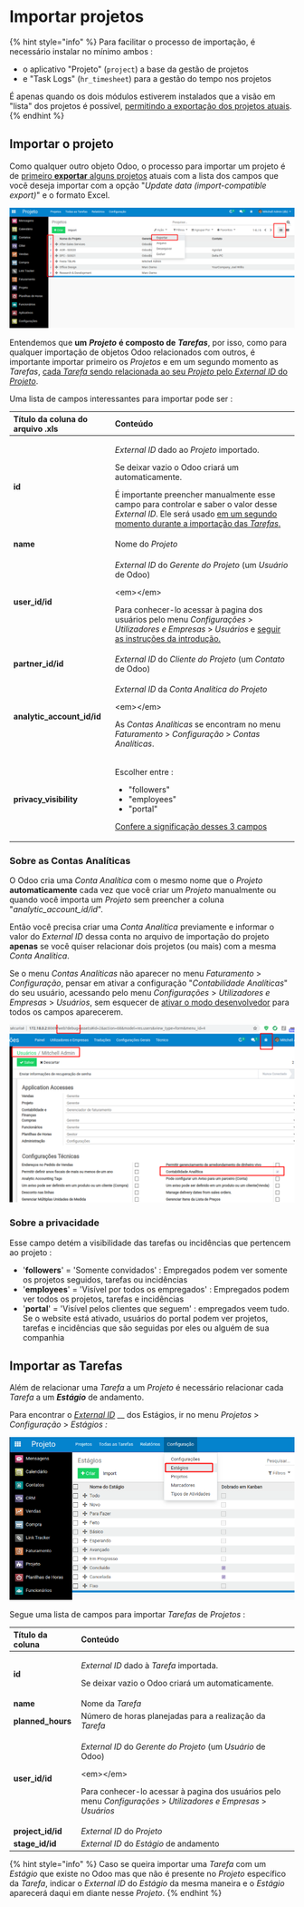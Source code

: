 # Importar projetos

{% hint style="info" %}
Para facilitar o processo de importação, é necessário instalar no mínimo ambos :

* o aplicativo "Projeto" \(`project`\) a base da gestão de projetos
* e "Task Logs" \(`hr_timesheet`\) para a gestão do tempo nos projetos

É apenas quando os dois módulos estiverem instalados que a visão em "lista" dos projetos é possível, [permitindo a exportação dos projetos atuais](./#external-id-na-exportacao).
{% endhint %}

## Importar o projeto

Como qualquer outro objeto Odoo, o processo para importar um projeto é de [primeiro **exportar** alguns projetos](importar-contatos.md#importacoes-anteriores-aos-contatos) atuais com a lista dos campos que você deseja importar com a opção "_Update data \(import-compatible export\)_" e o formato Excel.

![](.gitbook/assets/image%20%2817%29%20%282%29.png)

Entendemos que **um** _**Projeto**_ **é composto de** _**Tarefas**_, por isso, como para qualquer importação de objetos Odoo relacionados com outros, é importante importar primeiro os _Projetos_ e em um segundo momento as _Tarefas_, [cada _Tarefa_ sendo relacionada ao seu _Projeto_ pelo _External ID_ do _Projeto_](./#como-importar-relacoes-entre-objetos).

Uma lista de campos interessantes para importar pode ser :

<table>
  <thead>
    <tr>
      <th style="text-align:left">T&#xED;tulo da coluna do arquivo .xls</th>
      <th style="text-align:left">Conte&#xFA;do</th>
    </tr>
  </thead>
  <tbody>
    <tr>
      <td style="text-align:left"><b>id</b>
      </td>
      <td style="text-align:left">
        <p><em>External ID</em> dado ao <em>Projeto</em> importado.</p>
        <p>Se deixar vazio o Odoo criar&#xE1; um automaticamente.</p>
        <p></p>
        <p>&#xC9; importante preencher manualmente esse campo para controlar e saber
          o valor desse <em>External ID</em>. Ele ser&#xE1; usado <a href="./#como-importar-relacoes-entre-objetos">em um segundo momento durante a importa&#xE7;&#xE3;o das <em>Tarefas</em>.</a>
        </p>
      </td>
    </tr>
    <tr>
      <td style="text-align:left"><b>name</b>
      </td>
      <td style="text-align:left">Nome do <em>Projeto</em>
      </td>
    </tr>
    <tr>
      <td style="text-align:left"><b>user_id/id</b>
      </td>
      <td style="text-align:left">
        <p><em>External ID</em> do <em>Gerente do Projeto</em> (um <em>Usu&#xE1;rio</em> de
          Odoo)</p>
        <p>&lt;em&gt;&lt;/em&gt;</p>
        <p>Para conhecer-lo acessar &#xE0; pagina dos usu&#xE1;rios pelo menu <em>Configura&#xE7;&#xF5;es</em> &gt; <em>Utilizadores e Empresas</em> &gt; <em>Usu&#xE1;rios</em> e
          <a
          href="./#external-id-pela-interface">seguir as instru&#xE7;&#xF5;es da introdu&#xE7;&#xE3;o.</a>
        </p>
      </td>
    </tr>
    <tr>
      <td style="text-align:left"><b>partner_id/id</b>
      </td>
      <td style="text-align:left"><em>External ID</em> do <em>Cliente do Projeto</em> (um <em>Contato</em> de
        Odoo)</td>
    </tr>
    <tr>
      <td style="text-align:left"><b>analytic_account_id/id</b>
      </td>
      <td style="text-align:left">
        <p><em>External ID</em> da <em>Conta Anal&#xED;tica do Projeto</em>
        </p>
        <p>&lt;em&gt;&lt;/em&gt;</p>
        <p>As <em>Contas Anal&#xED;ticas</em> se encontram no menu <em>Faturamento</em> &gt; <em>Configura&#xE7;&#xE3;o</em> &gt; <em>Contas Anal&#xED;ticas</em>.</p>
      </td>
    </tr>
    <tr>
      <td style="text-align:left"><b>privacy_visibility</b>
      </td>
      <td style="text-align:left">
        <p>Escolher entre :</p>
        <ul>
          <li>&quot;followers&quot;</li>
          <li>&quot;employees&quot;</li>
          <li>&quot;portal&quot;</li>
        </ul>
        <p><a href="importar-projetos.md#sobre-a-privacidade">Confere a significa&#xE7;&#xE3;o desses 3 campos</a>
        </p>
      </td>
    </tr>
  </tbody>
</table>

### Sobre as Contas Analíticas

O Odoo cria uma _Conta Analítica_ com o mesmo nome que o _Projeto_ **automaticamente** cada vez que você criar um _Projeto_ manualmente ou quando você importa um _Projeto_ sem preencher a coluna "_analytic\_account\_id/id_".

Então você precisa criar uma _Conta Analítica_ previamente e informar o valor do _External ID_ dessa conta no arquivo de importação do projeto **apenas** se você quiser relacionar dois projetos \(ou mais\) com a mesma _Conta Analítica_.

Se o menu _Contas Analíticas_ não aparecer no menu _Faturamento_ &gt; _Configuração_, pensar em ativar a configuração "_Contabilidade Analíticas_" do seu usuário, acessando pelo menu _Configurações_ &gt; _Utilizadores e Empresas_ &gt; _Usuários_, sem esquecer de [ativar o modo desenvolvedor](./#external-id-pela-interface) para todos os campos aparecerem.

![](.gitbook/assets/image%20%2816%29.png)

### Sobre a privacidade

Esse campo detém a visibilidade das tarefas ou incidências que pertencem ao projeto :

* '**followers**' = 'Somente convidados' : Empregados podem ver somente os projetos seguidos, tarefas ou incidências
* '**employees**' = 'Visível por todos os empregados' : Empregados podem ver todos os projetos, tarefas e incidências
* '**portal**' = 'Visível pelos clientes que seguem' : empregados veem tudo. Se o website está ativado, usuários do portal podem ver projetos, tarefas e incidências que são seguidas por eles ou alguém de sua companhia

## Importar as Tarefas

Além de relacionar uma _Tarefa_ a um _Projeto_ é necessário relacionar cada _Tarefa_ a um _**Estágio**_ de andamento.

Para encontrar o [_External ID_](./#external-id-pela-interface) __ dos Estágios, ir no menu _Projetos_ &gt; _Configuração_ &gt; _Estágios :_

![](.gitbook/assets/image%20%287%29.png)

Segue uma lista de campos para importar _Tarefas_ de _Projetos_ :

<table>
  <thead>
    <tr>
      <th style="text-align:left">T&#xED;tulo da coluna</th>
      <th style="text-align:left">Conte&#xFA;do</th>
    </tr>
  </thead>
  <tbody>
    <tr>
      <td style="text-align:left"><b>id</b>
      </td>
      <td style="text-align:left">
        <p><em>External ID</em> dado &#xE0; <em>Tarefa</em> importada.</p>
        <p>Se deixar vazio o Odoo criar&#xE1; um automaticamente.</p>
      </td>
    </tr>
    <tr>
      <td style="text-align:left"><b>name</b>
      </td>
      <td style="text-align:left">Nome da <em>Tarefa</em>
      </td>
    </tr>
    <tr>
      <td style="text-align:left"><b>planned_hours</b>
      </td>
      <td style="text-align:left">N&#xFA;mero de horas planejadas para a realiza&#xE7;&#xE3;o da <em>Tarefa</em>
      </td>
    </tr>
    <tr>
      <td style="text-align:left"><b>user_id/id</b>
      </td>
      <td style="text-align:left">
        <p><em>External ID</em> do <em>Gerente do Projeto</em> (um <em>Usu&#xE1;rio</em> de
          Odoo)</p>
        <p>&lt;em&gt;&lt;/em&gt;</p>
        <p>Para conhecer-lo acessar &#xE0; pagina dos usu&#xE1;rios pelo menu <em>Configura&#xE7;&#xF5;es</em> &gt; <em>Utilizadores e Empresas</em> &gt; <em>Usu&#xE1;rios</em>
        </p>
      </td>
    </tr>
    <tr>
      <td style="text-align:left"><b>project_id/id</b>
      </td>
      <td style="text-align:left"><em>External ID </em>do<em> Projeto</em>
      </td>
    </tr>
    <tr>
      <td style="text-align:left"><b>stage_id/id</b>
      </td>
      <td style="text-align:left"><em>External ID </em>do<em> Est&#xE1;gio </em>de andamento</td>
    </tr>
  </tbody>
</table>

{% hint style="info" %}
Caso se queira importar uma _Tarefa_ com um _Estágio_ que existe no Odoo mas que não é presente no _Projeto_ específico da _Tarefa_, indicar o _External ID_ do _Estágio_ da mesma maneira e o _Estágio_ aparecerá daqui em diante nesse _Projeto_.
{% endhint %}









